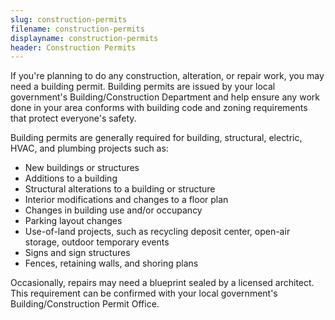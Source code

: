 ```yaml
---
slug: construction-permits
filename: construction-permits
displayname: construction-permits
header: Construction Permits
---
```


If you're planning to do any construction, alteration, or repair work, you may need a building permit. Building permits are issued by your local government's Building/Construction Department and help ensure any work done in your area conforms with building code and zoning requirements that protect everyone's safety.

Building permits are generally required for building, structural, electric, HVAC, and plumbing projects such as:

- New buildings or structures
- Additions to a building
- Structural alterations to a building or structure
- Interior modifications and changes to a floor plan
- Changes in building use and/or occupancy
- Parking layout changes
- Use-of-land projects, such as recycling deposit center, open-air storage, outdoor temporary events
- Signs and sign structures
- Fences, retaining walls, and shoring plans

Occasionally, repairs may need a blueprint sealed by a licensed architect. This requirement can be confirmed with your local government's Building/Construction Permit Office.

